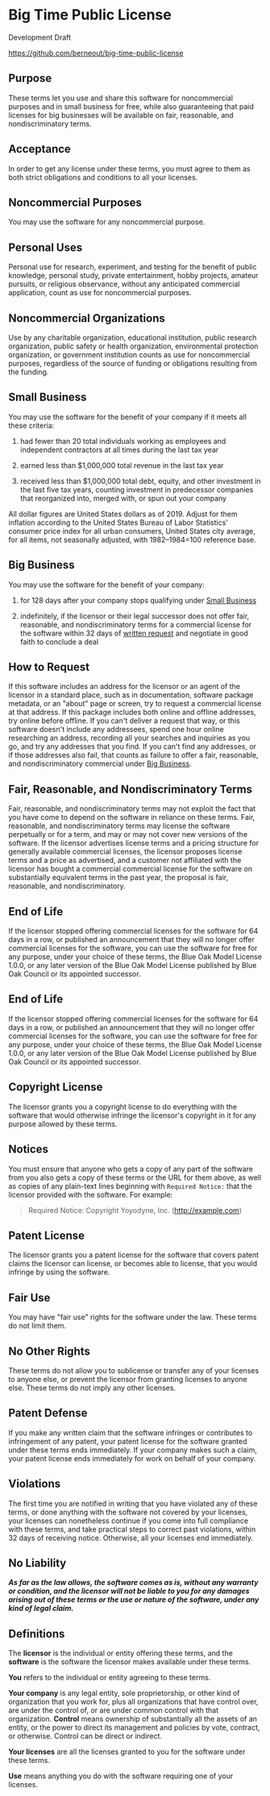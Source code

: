 # Big Time Public License

Development Draft

<https://github.com/berneout/big-time-public-license>

## Purpose

These terms let you use and share this software for noncommercial purposes and in small business for free, while also guaranteeing that paid licenses for big businesses will be available on fair, reasonable, and nondiscriminatory terms.

## Acceptance

In order to get any license under these terms, you must agree to them as both strict obligations and conditions to all your licenses.

## Noncommercial Purposes

You may use the software for any noncommercial purpose.

## Personal Uses

Personal use for research, experiment, and testing for the benefit of public knowledge, personal study, private entertainment, hobby projects, amateur pursuits, or religious observance, without any anticipated commercial application, count as use for noncommercial purposes.

## Noncommercial Organizations

Use by any charitable organization, educational institution, public research organization, public safety or health organization, environmental protection organization, or government institution counts as use for noncommercial purposes, regardless of the source of funding or obligations resulting from the funding.

## Small Business

You may use the software for the benefit of your company if it meets all these criteria:

1.  had fewer than 20 total individuals working as employees and independent contractors at all times during the last tax year

2.  earned less than $1,000,000 total revenue in the last tax year

3.  received less than $1,000,000 total debt, equity, and other investment in the last five tax years, counting investment in predecessor companies that reorganized into, merged with, or spun out your company

All dollar figures are United States dollars as of 2019.  Adjust for them inflation according to the United States Bureau of Labor Statistics' consumer price index for all urban consumers, United States city average, for all items, not seasonally adjusted, with 1982–1984=100 reference base.

## Big Business

You may use the software for the benefit of your company:

1.  for 128 days after your company stops qualifying under [Small Business](#small-business)

2.  indefinitely, if the licensor or their legal successor does not offer fair, reasonable, and nondiscriminatory terms for a commercial license for the software within 32 days of [written request](#how-to-request) and negotiate in good faith to conclude a deal

## How to Request

If this software includes an address for the licensor or an agent of the licensor in a standard place, such as in documentation, software package metadata, or an "about" page or screen, try to request a commercial license at that address.  If this package includes both online and offline addresses, try online before offline.  If you can't deliver a request that way, or this software doesn't include any addressees, spend one hour online researching an address, recording all your searches and inquiries as you go, and try any addresses that you find.  If you can't find any addresses, or if those addresses also fail, that counts as failure to offer a fair, reasonable, and nondiscriminatory commercial under [Big Business](#big-business).

## Fair, Reasonable, and Nondiscriminatory Terms

Fair, reasonable, and nondiscriminatory terms may not exploit the fact that you have come to depend on the software in reliance on these terms.  Fair, reasonable, and nondiscriminatory terms may license the software perpetually or for a term, and may or may not cover new versions of the software.  If the licensor advertises license terms and a pricing structure for generally available commercial licenses, the licensor proposes license terms and a price as advertised, and a customer not affiliated with the licensor has bought a commercial commercial license for the software on substantially equivalent terms in the past year, the proposal is fair, reasonable, and nondiscriminatory.

## End of Life

If the licensor stopped offering commercial licenses for the software for 64 days in a row, or published an announcement that they will no longer offer commercial licenses for the software, you can use the software for free for any purpose, under your choice of these terms, the Blue Oak Model License 1.0.0, or any later version of the Blue Oak Model License published by Blue Oak Council or its appointed successor.

## End of Life

If the licensor stopped offering commercial licenses for the software for 64 days in a row, or published an announcement that they will no longer offer commercial licenses for the software, you can use the software for free for any purpose, under your choice of these terms, the Blue Oak Model License 1.0.0, or any later version of the Blue Oak Model License published by Blue Oak Council or its appointed successor.

## Copyright License

The licensor grants you a copyright license to do everything with the software that would otherwise infringe the licensor's copyright in it for any purpose allowed by these terms.

## Notices

You must ensure that anyone who gets a copy of any part of the software from you also gets a copy of these terms or the URL for them above, as well as copies of any plain-text lines beginning with `Required Notice:` that the licensor provided with the software.  For example:

> Required Notice: Copyright Yoyodyne, Inc. (http://example.com)

## Patent License

The licensor grants you a patent license for the software that covers patent claims the licensor can license, or becomes able to license, that you would infringe by using the software.

## Fair Use

You may have "fair use" rights for the software under the law. These terms do not limit them.

## No Other Rights

These terms do not allow you to sublicense or transfer any of your licenses to anyone else, or prevent the licensor from granting licenses to anyone else.  These terms do not imply any other licenses.

## Patent Defense

If you make any written claim that the software infringes or contributes to infringement of any patent, your patent license for the software granted under these terms ends immediately. If your company makes such a claim, your patent license ends immediately for work on behalf of your company.

## Violations

The first time you are notified in writing that you have violated any of these terms, or done anything with the software not covered by your licenses, your licenses can nonetheless continue if you come into full compliance with these terms, and take practical steps to correct past violations, within 32 days of receiving notice.  Otherwise, all your licenses end immediately.

## No Liability

***As far as the law allows, the software comes as is, without any warranty or condition, and the licensor will not be liable to you for any damages arising out of these terms or the use or nature of the software, under any kind of legal claim.***

## Definitions

The **licensor** is the individual or entity offering these terms, and the **software** is the software the licensor makes available under these terms.

**You** refers to the individual or entity agreeing to these terms.

**Your company** is any legal entity, sole proprietorship, or other kind of organization that you work for, plus all organizations that have control over, are under the control of, or are under common control with that organization.  **Control** means ownership of substantially all the assets of an entity, or the power to direct its management and policies by vote, contract, or otherwise.  Control can be direct or indirect.

**Your licenses** are all the licenses granted to you for the software under these terms.

**Use** means anything you do with the software requiring one of your licenses.

